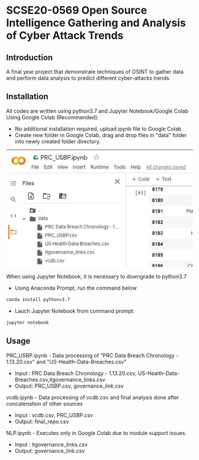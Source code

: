 # SCSE20-0569 Open Source Intelligence Gathering and Analysis of Cyber Attack Trends
## Introduction

A final year project that demonstrate techniques of OSINT to gather data and perform data analysis to predict  different cyber-attacks trends.

## Installation
All codes are written using python3.7 and Jupyter Notebook/Google Colab
Using Google Colab (Recommended):
- No additional installation required, upload ipynb file to Google Colab
- Create new folder in Google Colab, drag and drop files in  "data" folder into newly created folder directory.

![](colabfiles.JPG)

When using Jupyter Notebook, it is necessary to downgrade to python3.7
- Using Anaconda Prompt, run  the command below
 ```sh
conda install python=3.7
```
- Lauch Jupyter Notebook from command prompt.
 ```sh
jupyter notebook
```

 

## Usage
PRC_USBP.ipynb - Data processing of "PRC Data Breach Chronology - 1.13.20.csv" and "US-Health-Data-Breaches.csv"
- Input : PRC Data Breach Chronology - 1.13.20.csv, US-Health-Data-Breaches.csv,itgovernance_links.csv
- Output: PRC_USBP.csv, governance_link.csv

vcdb.ipynb - Data processing of vcdb.csv and final analysis done after concatenation of other sources
- Input : vcdb.csv, PRC_USBP.csv
- Output: final_repo.csv

NLP.ipynb - Executes only in Google Colab due to module support issues.
- Input : itgovernance_links.csv
- Output: governance_link.csv
